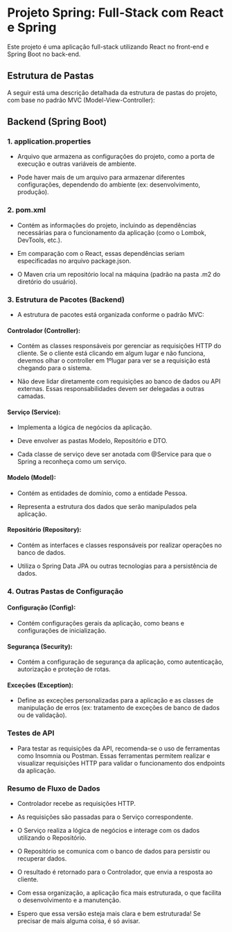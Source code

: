 # Projeto Spring: Full-Stack com React e Spring
Este projeto é uma aplicação full-stack utilizando React no front-end e Spring Boot no back-end.

## Estrutura de Pastas
A seguir está uma descrição detalhada da estrutura de pastas do projeto, com base no padrão MVC (Model-View-Controller):

## Backend (Spring Boot)
### 1. application.properties
- Arquivo que armazena as configurações do projeto, como a porta de execução e outras variáveis de ambiente.

- Pode haver mais de um arquivo para armazenar diferentes configurações, dependendo do ambiente (ex: desenvolvimento, produção).

### 2. pom.xml
- Contém as informações do projeto, incluindo as dependências necessárias para o funcionamento da aplicação (como o Lombok, DevTools, etc.).

- Em comparação com o React, essas dependências seriam especificadas no arquivo package.json.

- O Maven cria um repositório local na máquina (padrão na pasta .m2 do diretório do usuário).

### 3. Estrutura de Pacotes (Backend)
- A estrutura de pacotes está organizada conforme o padrão MVC:

#### Controlador (Controller):

- Contém as classes responsáveis por gerenciar as requisições HTTP do cliente. Se o cliente está clicando em algum lugar e não funciona, devemos olhar o controller em 1ºlugar para ver se a requisição está chegando para o sistema.

- Não deve lidar diretamente com requisições ao banco de dados ou API externas. Essas responsabilidades devem ser delegadas a outras camadas.

#### Serviço (Service):

- Implementa a lógica de negócios da aplicação.

- Deve envolver as pastas Modelo, Repositório e DTO.

- Cada classe de serviço deve ser anotada com @Service para que o Spring a reconheça como um serviço.

#### Modelo (Model):

- Contém as entidades de domínio, como a entidade Pessoa.

- Representa a estrutura dos dados que serão manipulados pela aplicação.

#### Repositório (Repository):

- Contém as interfaces e classes responsáveis por realizar operações no banco de dados.

- Utiliza o Spring Data JPA ou outras tecnologias para a persistência de dados.

### 4. Outras Pastas de Configuração
#### Configuração (Config):

- Contém configurações gerais da aplicação, como beans e configurações de inicialização.

#### Segurança (Security):

- Contém a configuração de segurança da aplicação, como autenticação, autorização e proteção de rotas.

#### Exceções (Exception):

- Define as exceções personalizadas para a aplicação e as classes de manipulação de erros (ex: tratamento de exceções de banco de dados ou de validação).

### Testes de API
- Para testar as requisições da API, recomenda-se o uso de ferramentas como Insomnia ou Postman. Essas ferramentas permitem realizar e visualizar requisições HTTP para validar o funcionamento dos endpoints da aplicação.

### Resumo de Fluxo de Dados
- Controlador recebe as requisições HTTP.

- As requisições são passadas para o Serviço correspondente.

- O Serviço realiza a lógica de negócios e interage com os dados utilizando o Repositório.

- O Repositório se comunica com o banco de dados para persistir ou recuperar dados.

- O resultado é retornado para o Controlador, que envia a resposta ao cliente.

- Com essa organização, a aplicação fica mais estruturada, o que facilita o desenvolvimento e a manutenção.

- Espero que essa versão esteja mais clara e bem estruturada! Se precisar de mais alguma coisa, é só avisar.
